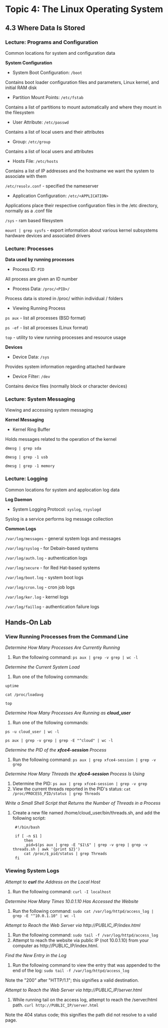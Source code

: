 # Topic 4: The Linux Operating System

## 4.3 Where Data Is Stored

### Lecture: Programs and Configuration

Common locations for system and configuration data

**System Configuration**

- System Boot Configuration: `/boot`

Contains boot loader configuration files and parameters, Linux kernel, and initial RAM disk

- Partition Mount Points: `/etc/fstab`

Contains a list of partitions to mount automatically and where they mount in the filesystem

- User Attribute: `/etc/passwd`

Contains a list of local users and their attributes

- Group: `/etc/group`

Contains a list of local users and attributes

- Hosts File: `/etc/hosts`

Contains a list of IP addresses and the hostname we want the system to associate with them

`/etc/resolv.conf` - specified the nameserver

- Application Configuration: `/etc/<APPLICATION>`

Applications place their respective configuration files in the /etc directory, normally as a .conf file

`/sys` - ram based filesystem

`mount | grep sysfs` - export information about various kernel subsystems hardware devices and associated drivers


### Lecture: Processes

**Data used by running processes**

- Process ID: `PID`

All process are given an ID number

- Process Data: `/proc/<PID>/`

Process data is stored in /proc/ within individual /<PID> folders

- Viewing Running Process

`ps aux` - list all processes (BSD format)

`ps -ef` - list all processes (Linux format)

`top`	- utility to view running processes and resource usage

**Devices**

- Device Data: `/sys`

Provides system information regarding attached hardware

- Device Filter: `/dev`

Contains device files (normally block or character devices)


### Lecture: System Messaging

Viewing and accessing system messaging

**Kernel Messaging**

- Kernel Ring Buffer

Holds messages related to the operation of the kernel

`dmesg | grep sda`

`dmesg | grep -1 usb`

`dmesg | grep -1 memory`

### Lecture: Logging

Common locations for system and applocation log data

**Log Daemon**

- System Logging Protocol: `syslog`, `rsyslogd`

Syslog is a service performs log message collection

**Common Logs**

`/var/log/messages` - general system logs and messages

`/var/log/syslog` - for Debain-based systems

`/var/log/auth.log` - authentication logs

`/var/log/secure` - for Red Hat-based systems

`/var/log/boot.log` - system boot logs

`/var/log/cron.log` - cron job logs

`/var/log/ker.log` - kernel logs

`/var/log/faillog` - authentication failure logs

## Hands-On Lab

### View Running Processes from the Command Line


*Determine How Many Processes Are Currently Running*
1. Run the following command:
		`ps aux | grep -v grep | wc -l`

*Determine the Current System Load*
1. Run one of the following commands:

`uptime`

`cat /proc/loadavg`

`top`

*Determine How Many Processes Are Running as **cloud_user***
1. Run one of the following commands:

`ps -u cloud_user | wc -l`

`ps aux | grep -v grep | grep -E "^cloud" | wc -l`

*Determine the PID of the **xfce4-session** Process*
1. Run the following command:
		`ps aux | grep xfce4-session | grep -v grep`

*Determine How Many Threads the **xfce4-session** Process Is Using*
1. Determine the PID:
		`ps aux | grep xfce4-session | grep -v grep`
2. View the current threads reported in the PID's status:
		`cat /proc/PROCESS_PID/status | grep Threads`

*Write a Small Shell Script that Returns the Number of Threads in a Process*
1. Create a new file named /home/cloud_user/bin/threads.sh, and add the following script:


		#!/bin/bash

		if [ -n $1 ]
			then
			_pid=$(ps aux | grep -E "$1\$" | grep -v grep | grep -v threads.sh | awk '{print $2}')
			cat /proc/$_pid/status | grep Threads
		fi

### Viewing System Logs


*Attempt to **curl** the Address on the Local Host*
1. Run the following command:
		`curl -I localhost`

*Determine How Many Times 10.0.1.10 Has Accessed the Website*
1. Run the following command:
		`sudo cat /var/log/httpd/access_log | grep -E "^10.0.1.10" | wc -l`

*Attempt to Reach the Web Server via http://PUBLIC_IP/index.html*
1. Run the following command:
		`sudo tail -f /var/log/httpd/access_log`
2. Attempt to reach the website via public IP (not 10.0.1.10) from your computer as http://PUBLIC_IP/index.html.

*Find the New Entry in the Log*
1. Run the following command to view the entry that was appended to the end of the log:
		`sudo tail -f /var/log/httpd/access_log`

Note the "200" after "HTTP/1.1"; this signifies a valid destination.

*Attempt to Reach the Web Server via http://PUBLIC_IP/server.html*
1. While running tail on the access log, attempt to reach the /server/html path.
		`curl http://PUBLIC_IP/server.html`
		
Note the 404 status code; this signifies the path did not resolve to a valid page.

